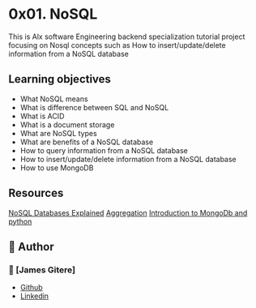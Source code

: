 # 0x01. NoSQL
<p>This is Alx software Engineering backend specialization tutorial project focusing on Nosql concepts such as How to insert/update/delete information from a NoSQL database</p>

## Learning objectives
- What NoSQL means
- What is difference between SQL and NoSQL
- What is ACID
- What is a document storage
- What are NoSQL types
- What are benefits of a NoSQL database
- How to query information from a NoSQL database
- How to insert/update/delete information from a NoSQL database
- How to use MongoDB

## Resources
[NoSQL Databases Explained](https://intranet.alxswe.com/rltoken/wweK7dOY4pf8haCqv9Iv6Q)
[Aggregation](https://intranet.alxswe.com/rltoken/ziEDeniRobC6owPE1_avAQ)
[Introduction to MongoDb and python](https://intranet.alxswe.com/rltoken/axwwF4CjO7FnK8Ecochqnw)

## :pencil: **Author**
### :man: [James Gitere]
- [Github](https://github.com/gitere001)
- [Linkedin](https://www.linkedin.com/in/james-gitere/)
